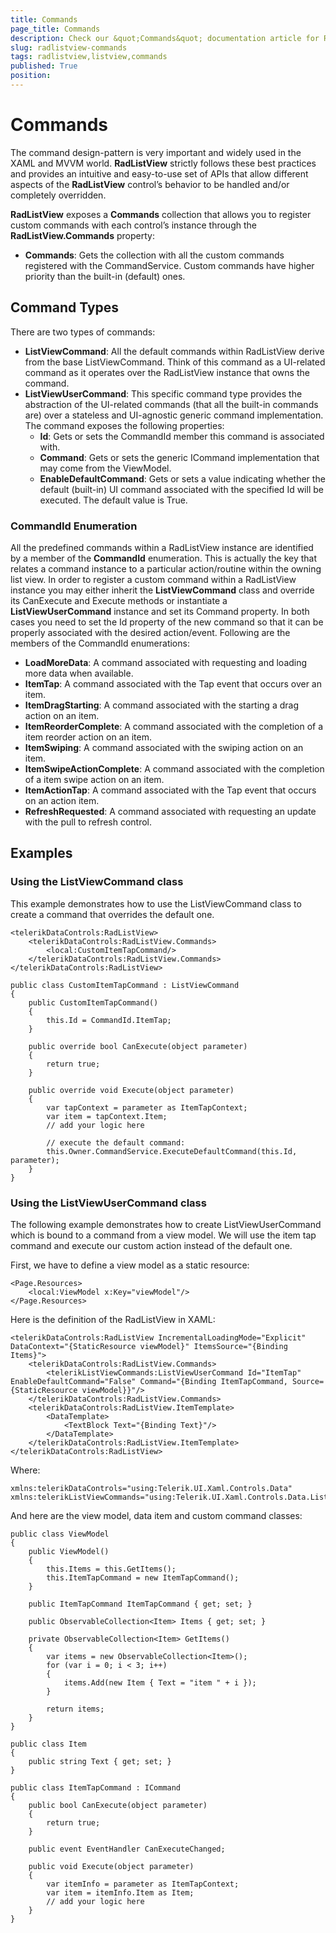 ```yaml
---
title: Commands
page_title: Commands
description: Check our &quot;Commands&quot; documentation article for RadListView for UWP control.
slug: radlistview-commands
tags: radlistview,listview,commands
published: True
position: 
---
```


# Commands

The command design-pattern is very important and widely used in the XAML and MVVM world. **RadListView** strictly follows these best practices and provides an intuitive and easy-to-use set of APIs that allow different aspects of the **RadListView** control’s behavior to be handled and/or completely overridden.

**RadListView** exposes a **Commands** collection that allows you to register custom commands with each control’s instance through the **RadListView.Commands** property:

- **Commands**: Gets the collection with all the custom commands registered with the CommandService. Custom commands have higher priority than the built-in (default) ones.

## Command Types

There are two types of commands:

- **ListViewCommand**: All the default commands within RadListView derive from the base ListViewCommand. Think of this command as a UI-related command as it operates over the RadListView instance that owns the command.
- **ListViewUserCommand**: This specific command type provides the abstraction of the UI-related commands (that all the built-in commands are) over a stateless and UI-agnostic generic command implementation. The command exposes the following properties:
  - **Id**: Gets or sets the CommandId member this command is associated with.
  - **Command**: Gets or sets the generic ICommand implementation that may come from the ViewModel.
  - **EnableDefaultCommand**: Gets or sets a value indicating whether the default (built-in) UI command associated with the specified Id will be executed. The default value is True.

### CommandId Enumeration

All the predefined commands within a RadListView instance are identified by a member of the **CommandId** enumeration. This is actually the key that relates a command instance to a particular action/routine within the owning list view. In order to register a custom command within a RadListView instance you may either inherit the **ListViewCommand** class and override its CanExecute and Execute methods or instantiate a **ListViewUserCommand** instance and set its Command property. In both cases you need to set the Id property of the new command so that it can be properly associated with the desired action/event. Following are the members of the CommandId enumerations:
 
- **LoadMoreData**: A command associated with requesting and loading more data when available. 
- **ItemTap**: A command associated with the Tap event that occurs over an item. 
- **ItemDragStarting**: A command associated with the starting a drag action on an item. 
- **ItemReorderComplete**: A command associated with the completion of a item reorder action on an item. 
- **ItemSwiping**: A command associated with the swiping action on an item.
- **ItemSwipeActionComplete**: A command associated with the completion of a item swipe action on an item. 
- **ItemActionTap**: A command associated with the Tap event that occurs on an action item. 
- **RefreshRequested**: A command associated with requesting an update with the pull to refresh control.

## Examples

### Using the ListViewCommand class

This example demonstrates how to use the ListViewCommand class to create a command that overrides the default one.

	<telerikDataControls:RadListView>
	    <telerikDataControls:RadListView.Commands>
	        <local:CustomItemTapCommand/>
	    </telerikDataControls:RadListView.Commands>
	</telerikDataControls:RadListView>

	public class CustomItemTapCommand : ListViewCommand
	{
	    public CustomItemTapCommand()
	    {
	        this.Id = CommandId.ItemTap;
	    }
	
	    public override bool CanExecute(object parameter)
	    {
	        return true;
	    }
	
	    public override void Execute(object parameter)
	    {
	        var tapContext = parameter as ItemTapContext;
	        var item = tapContext.Item;
	        // add your logic here
	
	        // execute the default command:
	        this.Owner.CommandService.ExecuteDefaultCommand(this.Id, parameter);
	    }
	}

### Using the ListViewUserCommand class

The following example demonstrates how to create ListViewUserCommand which is bound to a command from a view model. We will use the item tap command and execute our custom action instead of the default one.

First, we have to define a view model as a static resource:

 	<Page.Resources>
        <local:ViewModel x:Key="viewModel"/>
    </Page.Resources>

Here is the definition of the RadListView in XAML:

	<telerikDataControls:RadListView IncrementalLoadingMode="Explicit" DataContext="{StaticResource viewModel}" ItemsSource="{Binding Items}">
	    <telerikDataControls:RadListView.Commands>
	        <telerikListViewCommands:ListViewUserCommand Id="ItemTap" EnableDefaultCommand="False" Command="{Binding ItemTapCommand, Source={StaticResource viewModel}}"/>
	    </telerikDataControls:RadListView.Commands>
	    <telerikDataControls:RadListView.ItemTemplate>
	        <DataTemplate>
	            <TextBlock Text="{Binding Text}"/>
	        </DataTemplate>
	    </telerikDataControls:RadListView.ItemTemplate>
	</telerikDataControls:RadListView>
	
Where:

	xmlns:telerikDataControls="using:Telerik.UI.Xaml.Controls.Data"
	xmlns:telerikListViewCommands="using:Telerik.UI.Xaml.Controls.Data.ListView.Commands"


And here are the view model, data item and custom command classes:

	public class ViewModel
	{
	    public ViewModel()
	    {
	        this.Items = this.GetItems();
	        this.ItemTapCommand = new ItemTapCommand();
	    }
	
	    public ItemTapCommand ItemTapCommand { get; set; }
	
	    public ObservableCollection<Item> Items { get; set; }
	
	    private ObservableCollection<Item> GetItems()
	    {
	        var items = new ObservableCollection<Item>();
	        for (var i = 0; i < 3; i++)
	        {
	            items.Add(new Item { Text = "item " + i });
	        }
	
	        return items;
	    }
	}
	
	public class Item
	{
	    public string Text { get; set; }
	}

	public class ItemTapCommand : ICommand
	{
	    public bool CanExecute(object parameter)
	    {
	        return true;
	    }
	
	    public event EventHandler CanExecuteChanged;
	
	    public void Execute(object parameter)
	    {
	        var itemInfo = parameter as ItemTapContext;
	        var item = itemInfo.Item as Item;
			// add your logic here
	    }
	}